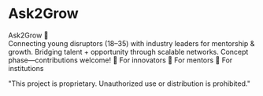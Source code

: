 # Ask2Grow
Ask2Grow 🌱   
Connecting young disruptors (18–35) with industry leaders for mentorship &amp; growth. Bridging talent + opportunity through scalable networks. Concept phase—contributions welcome!    🚀 For innovators   🎯 For mentors   🏢 For institutions  

"This project is proprietary. Unauthorized use or distribution is prohibited."
